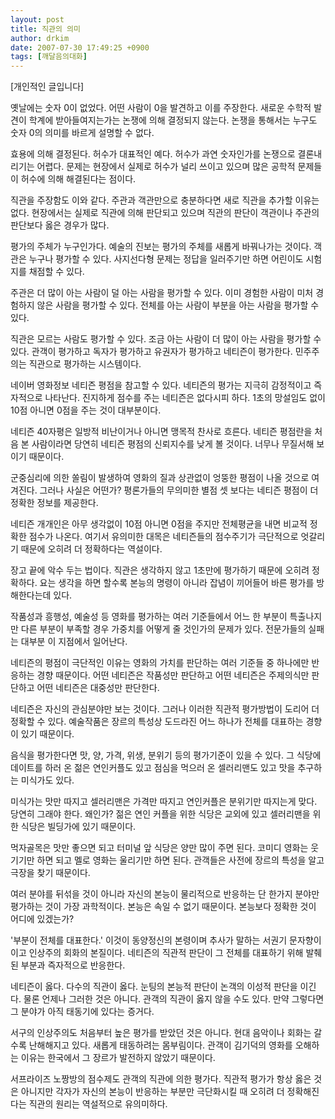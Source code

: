 ```yaml
---
layout: post
title: 직관의 의미
author: drkim
date: 2007-07-30 17:49:25 +0900
tags: [깨달음의대화]
---
```

[개인적인 글입니다]

옛날에는 숫자 0이 없었다. 어떤 사람이 0을 발견하고 이를 주장한다. 새로운 수학적 발견이 학계에 받아들여지는가는 논쟁에 의해 결정되지 않는다. 논쟁을 통해서는 누구도 숫자 0의 의미를 바르게 설명할 수 없다. 

효용에 의해 결정된다. 허수가 대표적인 예다. 허수가 과연 숫자인가를 논쟁으로 결론내리기는 어렵다. 문제는 현장에서 실제로 허수가 널리 쓰이고 있으며 많은 공학적 문제들이 허수에 의해 해결된다는 점이다. 

직관을 주장함도 이와 같다. 주관과 객관만으로 충분하다면 새로 직관을 추가할 이유는 없다. 현장에서는 실제로 직관에 의해 판단되고 있으며 직관의 판단이 객관이나 주관의 판단보다 옳은 경우가 많다.

평가의 주체가 누구인가다. 예술의 진보는 평가의 주체를 새롭게 바꿔나가는 것이다. 객관은 누구나 평가할 수 있다. 사지선다형 문제는 정답을 일러주기만 하면 어린이도 시험지를 채점할 수 있다. 

주관은 더 많이 아는 사람이 덜 아는 사람을 평가할 수 있다. 이미 경험한 사람이 미처 경험하지 않은 사람을 평가할 수 있다. 전체를 아는 사람이 부분을 아는 사람을 평가할 수 있다. 

직관은 모르는 사람도 평가할 수 있다. 조금 아는 사람이 더 많이 아는 사람을 평가할 수 있다. 관객이 평가하고 독자가 평가하고 유권자가 평가하고 네티즌이 평가한다. 민주주의는 직관으로 평가하는 시스템이다. 

네이버 영화정보 네티즌 평점을 참고할 수 있다. 네티즌의 평가는 지극히 감정적이고 즉자적으로 나타난다. 진지하게 점수를 주는 네티즌은 없다시피 하다. 1초의 망설임도 없이 10점 아니면 0점을 주는 것이 대부분이다. 

네티즌 40자평은 일방적 비난이거나 아니면 맹목적 찬사로 흐른다. 네티즌 평점란을 처음 본 사람이라면 당연히 네티즌 평점의 신뢰지수를 낮게 볼 것이다. 너무나 무질서해 보이기 때문이다. 

군중심리에 의한 쏠림이 발생하여 영화의 질과 상관없이 엉뚱한 평점이 나올 것으로 여겨진다. 그러나 사실은 어떤가? 평론가들의 무의미한 별점 셋 보다는 네티즌 평점이 더 정확한 정보를 제공한다. 

네티즌 개개인은 아무 생각없이 10점 아니면 0점을 주지만 전체평균을 내면 비교적 정확한 점수가 나온다. 여기서 유의미한 대목은 네티즌들의 점수주기가 극단적으로 엇갈리기 때문에 오히려 더 정확하다는 역설이다. 

장고 끝에 악수 두는 법이다. 직관은 생각하지 않고 1초만에 평가하기 때문에 오히려 정확하다. 요는 생각을 하면 할수록 본능의 명령이 아니라 잡념이 끼어들어 바른 평가를 방해한다는데 있다. 

작품성과 흥행성, 예술성 등 영화를 평가하는 여러 기준들에서 어느 한 부분이 특출나지만 다른 부분이 부족할 경우 가중치를 어떻게 줄 것인가의 문제가 있다. 전문가들의 실패는 대부분 이 지점에서 일어난다. 

네티즌의 평점이 극단적인 이유는 영화의 가치를 판단하는 여러 기준들 중 하나에만 반응하는 경향 때문이다. 어떤 네티즌은 작품성만 판단하고 어떤 네티즌은 주제의식만 판단하고 어떤 네티즌은 대중성만 판단한다. 

네티즌은 자신의 관심분야만 보는 것이다. 그러나 이러한 직관적 평가방법이 도리어 더 정확할 수 있다. 예술작품은 장르의 특성상 도드라진 어느 하나가 전체를 대표하는 경향이 있기 때문이다. 

음식을 평가한다면 맛, 양, 가격, 위생, 분위기 등의 평가기준이 있을 수 있다. 그 식당에 데이트를 하러 온 젊은 연인커플도 있고 점심을 먹으러 온 셀러리맨도 있고 맛을 추구하는 미식가도 있다. 

미식가는 맛만 따지고 셀러리맨은 가격만 따지고 연인커플은 분위기만 따지는게 맞다. 당연히 그래야 한다. 왜인가? 젊은 연인 커플을 위한 식당은 교외에 있고 셀러리맨을 위한 식당은 빌딩가에 있기 때문이다. 

먹자골목은 맛만 좋으면 되고 터미널 앞 식당은 양만 많이 주면 된다. 코미디 영화는 웃기기만 하면 되고 멜로 영화는 울리기만 하면 된다. 관객들은 사전에 장르의 특성을 알고 극장을 찾기 때문이다. 

여러 분야를 뒤섞을 것이 아니라 자신의 본능이 물리적으로 반응하는 단 한가지 분야만 평가하는 것이 가장 과학적이다. 본능은 속일 수 없기 때문이다. 본능보다 정확한 것이 어디에 있겠는가?

'부분이 전체를 대표한다.' 이것이 동양정신의 본령이며 추사가 말하는 서권기 문자향이이고 인상주의 회화의 본질이다. 네티즌의 직관적 판단이 그 전체를 대표하기 위해 발췌된 부분과 즉자적으로 반응한다. 

네티즌이 옳다. 다수의 직관이 옳다. 눈팅의 본능적 판단이 논객의 이성적 판단을 이긴다. 물론 언제나 그러한 것은 아니다. 관객의 직관이 옳지 않을 수도 있다. 만약 그렇다면 그 분야가 아직 태동기에 있다는 증거다. 

서구의 인상주의도 처음부터 높은 평가를 받았던 것은 아니다. 현대 음악이나 회화는 갈수록 난해해지고 있다. 새롭게 태동하려는 몸부림이다. 관객이 김기덕의 영화를 오해하는 이유는 한국에서 그 장르가 발전하지 않았기 때문이다. 

서프라이즈 노짱방의 점수제도 관객의 직관에 의한 평가다. 직관적 평가가 항상 옳은 것은 아니지만 각자가 자신의 본능이 반응하는 부분만 극단화시킬 때 오히려 더 정확해진다는 직관의 원리는 역설적으로 유의미하다.